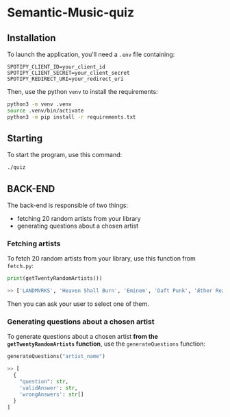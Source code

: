 # Semantic-Music-quiz

## Installation

To launch the application, you'll need a `.env` file containing:

```
SPOTIPY_CLIENT_ID=your_client_id
SPOTIPY_CLIENT_SECRET=your_client_secret
SPOTIPY_REDIRECT_URI=your_redirect_uri
```

Then, use the python `venv` to install the requirements:

```bash
python3 -m venv .venv
source .venv/bin/activate
python3 -m pip install -r requirements.txt
```

## Starting

To start the program, use this command:

```bash
./quiz
```

## BACK-END

The back-end is responsible of two things:

- fetching 20 random artists from your library
- generating questions about a chosen artist

### Fetching artists

To fetch 20 random artists from your library, use this function from `fetch.py`:

```python
print(getTwentyRandomArtists())

>> ['LANDMVRKS', 'Heaven Shall Burn', 'Eminem', 'Daft Punk', 'Æther Realm', 'Confetti', 'Mick Gordon', 'Sakis Tolis', 'Behemoth', 'Nic D', 'Thousand Sun Sky', 'Carameii', 'Poésie Zéro', 'Ghost', 'DaveerCode', 'Alcest', 'I Built the Sky', 'Lindemann', 'Tess', 'Motionless In White']
```

Then you can ask your user to select one of them.

### Generating questions about a chosen artist

To generate questions about a chosen artist <b>from the `getTwentyRandomArtists` function</b>, use the `generateQuestions` function:

```python
generateQuestions("artist_name")

>> [
  {
    "question": str,
    'validAnswer': str,
    'wrongAnswers': str[]
  }
]
```
